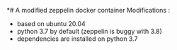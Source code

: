 *# A modified zeppelin docker container
Modifications : 
- based on ubuntu 20.04
- python 3.7 by default (zeppelin is buggy with 3.8)
- dependencies are installed on python 3.7 
